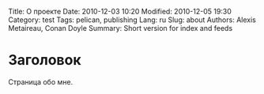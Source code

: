 Title: О проекте
Date: 2010-12-03 10:20
Modified: 2010-12-05 19:30
Category: test
Tags: pelican, publishing
Lang: ru
Slug: about
Authors: Alexis Metaireau, Conan Doyle
Summary: Short version for index and feeds

# Заголовок
Страница обо мне.